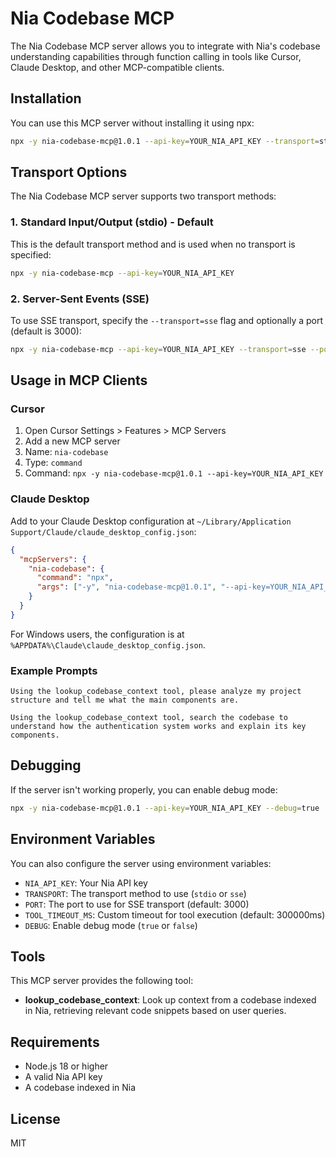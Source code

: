 # Nia Codebase MCP

The Nia Codebase MCP server allows you to integrate with Nia's codebase understanding capabilities through function calling in tools like Cursor, Claude Desktop, and other MCP-compatible clients.

## Installation

You can use this MCP server without installing it using npx:

```bash
npx -y nia-codebase-mcp@1.0.1 --api-key=YOUR_NIA_API_KEY --transport=stdio
```

## Transport Options

The Nia Codebase MCP server supports two transport methods:

### 1. Standard Input/Output (stdio) - Default

This is the default transport method and is used when no transport is specified:

```bash
npx -y nia-codebase-mcp --api-key=YOUR_NIA_API_KEY
```

### 2. Server-Sent Events (SSE)

To use SSE transport, specify the `--transport=sse` flag and optionally a port (default is 3000):

```bash
npx -y nia-codebase-mcp --api-key=YOUR_NIA_API_KEY --transport=sse --port=3000
```

## Usage in MCP Clients

### Cursor

1. Open Cursor Settings > Features > MCP Servers
2. Add a new MCP server
3. Name: `nia-codebase`
4. Type: `command`
5. Command: `npx -y nia-codebase-mcp@1.0.1 --api-key=YOUR_NIA_API_KEY`

### Claude Desktop

Add to your Claude Desktop configuration at `~/Library/Application Support/Claude/claude_desktop_config.json`:

```json
{
  "mcpServers": {
    "nia-codebase": {
      "command": "npx",
      "args": ["-y", "nia-codebase-mcp@1.0.1", "--api-key=YOUR_NIA_API_KEY"]
    }
  }
}
```

For Windows users, the configuration is at `%APPDATA%\Claude\claude_desktop_config.json`.

### Example Prompts

```
Using the lookup_codebase_context tool, please analyze my project structure and tell me what the main components are.
```

```
Using the lookup_codebase_context tool, search the codebase to understand how the authentication system works and explain its key components.
```

## Debugging

If the server isn't working properly, you can enable debug mode:

```bash
npx -y nia-codebase-mcp@1.0.1 --api-key=YOUR_NIA_API_KEY --debug=true
```

## Environment Variables

You can also configure the server using environment variables:

* `NIA_API_KEY`: Your Nia API key
* `TRANSPORT`: The transport method to use (`stdio` or `sse`)
* `PORT`: The port to use for SSE transport (default: 3000)
* `TOOL_TIMEOUT_MS`: Custom timeout for tool execution (default: 300000ms)
* `DEBUG`: Enable debug mode (`true` or `false`)

## Tools

This MCP server provides the following tool:

- **lookup_codebase_context**: Look up context from a codebase indexed in Nia, retrieving relevant code snippets based on user queries.

## Requirements

- Node.js 18 or higher
- A valid Nia API key
- A codebase indexed in Nia

## License

MIT
